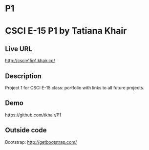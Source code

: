 P1
==

# CSCI E-15 P1 by Tatiana Khair

## Live URL
<http://cscie15p1.khair.co/>

## Description
Project 1 for CSCI E-15 class: portfolio with links to all future projects.

## Demo
<https://github.com/tkhair/P1>

## Outside code
Bootstrap: http://getbootstrap.com/